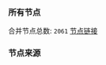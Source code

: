 ### 所有节点
合并节点总数: `2061`
[节点链接](https://raw.githubusercontent.com/rzhy1/11/master/sub/sub_merge_base64.txt)

### 节点来源